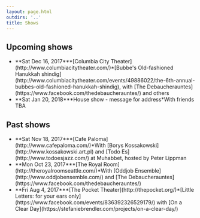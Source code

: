 ```yaml
---
layout: page.html
outdirs: '..'
title: Shows
---
```


## Upcoming shows
<ul>
<li><span>**Sat Dec 16, 2017**</span><span>*[Columbia City Theater](http://www.columbiacitytheater.com/)*</span><span>[Bubbe's Old-fashioned Hanukkah shindig](http://www.columbiacitytheater.com/events/49886022/the-6th-annual-bubbes-old-fashioned-hanukkah-shindig), with [The Debaucherauntes](https://www.facebook.com/thedebaucherauntes/) and others</span></li>
<li><span>**Sat Jan 20, 2018**</span><span>*House show - message for address*</span><span>With friends TBA</span></li>
</ul>


## Past shows
<ul>
<li><span>**Sat Nov 18, 2017**</span><span>*[Cafe Paloma](http://www.cafepaloma.com/)*</span><span>With [Borys Kossakowski](http://www.kossakowski.art.pl) and [Todo Es](http://www.todoesjazz.com/) at Muhabbet, hosted by Peter Lippman</span></li>
<li><span>**Mon Oct 23, 2017**</span><span>*[The Royal Room](http://theroyalroomseattle.com/)*</span><span>With [Oddjob Ensemble](http://www.oddjobensemble.com/) and [The Debaucherauntes](https://www.facebook.com/thedebaucherauntes/)</span></li>
<li><span>**Fri Aug 4, 2017**</span><span>*[The Pocket Theater](http://thepocket.org/)*</span><span>[Little Letters: for your ears only](https://www.facebook.com/events/836392326529179/) with [On a Clear Day](https://stefaniebrendler.com/projects/on-a-clear-day/)</span></li>
</ul>